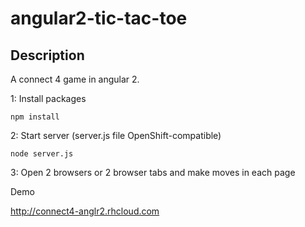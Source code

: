 # angular2-tic-tac-toe

## Description
A connect 4 game in angular 2.


1: Install packages
```
npm install
```
2: Start server (server.js file OpenShift-compatible)
```
node server.js
```
3: Open 2 browsers or 2 browser tabs and make moves in each page

Demo

http://connect4-anglr2.rhcloud.com